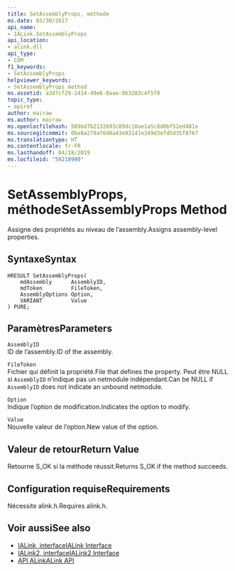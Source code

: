 ```yaml
---
title: SetAssemblyProps, méthode
ms.date: 03/30/2017
api_name:
- IALink.SetAssemblyProps
api_location:
- alink.dll
api_type:
- COM
f1_keywords:
- SetAssemblyProps
helpviewer_keywords:
- SetAssemblyProps method
ms.assetid: a3d7cf29-1414-49e6-8aae-9b3283c4f5f0
topic_type:
- apiref
author: mairaw
ms.author: mairaw
ms.openlocfilehash: 589bd7b2132693c89dc10ae1a5c8d0bf52ed481e
ms.sourcegitcommit: 0be8a279af6d8a43e03141e349d3efd5d35f8767
ms.translationtype: HT
ms.contentlocale: fr-FR
ms.lasthandoff: 04/18/2019
ms.locfileid: "59218990"
---
```

# <a name="setassemblyprops-method"></a><span data-ttu-id="4ddb4-102">SetAssemblyProps, méthode</span><span class="sxs-lookup"><span data-stu-id="4ddb4-102">SetAssemblyProps Method</span></span>
<span data-ttu-id="4ddb4-103">Assigne des propriétés au niveau de l’assembly.</span><span class="sxs-lookup"><span data-stu-id="4ddb4-103">Assigns assembly-level properties.</span></span>  
  
## <a name="syntax"></a><span data-ttu-id="4ddb4-104">Syntaxe</span><span class="sxs-lookup"><span data-stu-id="4ddb4-104">Syntax</span></span>  
  
```  
HRESULT SetAssemblyProps(  
    mdAssembly      AssemblyID,  
    mdToken         FileToken,  
    AssemblyOptions Option,  
    VARIANT         Value  
) PURE;  
```  
  
## <a name="parameters"></a><span data-ttu-id="4ddb4-105">Paramètres</span><span class="sxs-lookup"><span data-stu-id="4ddb4-105">Parameters</span></span>  
 `AssemblyID`  
 <span data-ttu-id="4ddb4-106">ID de l’assembly.</span><span class="sxs-lookup"><span data-stu-id="4ddb4-106">ID of the assembly.</span></span>  
  
 `FileToken`  
 <span data-ttu-id="4ddb4-107">Fichier qui définit la propriété.</span><span class="sxs-lookup"><span data-stu-id="4ddb4-107">File that defines the property.</span></span> <span data-ttu-id="4ddb4-108">Peut être NULL si `AssemblyID` n’indique pas un netmodule indépendant.</span><span class="sxs-lookup"><span data-stu-id="4ddb4-108">Can be NULL if `AssemblyID` does not indicate an unbound netmodule.</span></span>  
  
 `Option`  
 <span data-ttu-id="4ddb4-109">Indique l’option de modification.</span><span class="sxs-lookup"><span data-stu-id="4ddb4-109">Indicates the option to modify.</span></span>  
  
 `Value`  
 <span data-ttu-id="4ddb4-110">Nouvelle valeur de l’option.</span><span class="sxs-lookup"><span data-stu-id="4ddb4-110">New value of the option.</span></span>  
  
## <a name="return-value"></a><span data-ttu-id="4ddb4-111">Valeur de retour</span><span class="sxs-lookup"><span data-stu-id="4ddb4-111">Return Value</span></span>  
 <span data-ttu-id="4ddb4-112">Retourne S_OK si la méthode réussit.</span><span class="sxs-lookup"><span data-stu-id="4ddb4-112">Returns S_OK if the method succeeds.</span></span>  
  
## <a name="requirements"></a><span data-ttu-id="4ddb4-113">Configuration requise</span><span class="sxs-lookup"><span data-stu-id="4ddb4-113">Requirements</span></span>  
 <span data-ttu-id="4ddb4-114">Nécessite alink.h.</span><span class="sxs-lookup"><span data-stu-id="4ddb4-114">Requires alink.h.</span></span>  
  
## <a name="see-also"></a><span data-ttu-id="4ddb4-115">Voir aussi</span><span class="sxs-lookup"><span data-stu-id="4ddb4-115">See also</span></span>

- [<span data-ttu-id="4ddb4-116">IALink, interface</span><span class="sxs-lookup"><span data-stu-id="4ddb4-116">IALink Interface</span></span>](../../../../docs/framework/unmanaged-api/alink/ialink-interface.md)
- [<span data-ttu-id="4ddb4-117">IALink2, interface</span><span class="sxs-lookup"><span data-stu-id="4ddb4-117">IALink2 Interface</span></span>](../../../../docs/framework/unmanaged-api/alink/ialink2-interface.md)
- [<span data-ttu-id="4ddb4-118">API ALink</span><span class="sxs-lookup"><span data-stu-id="4ddb4-118">ALink API</span></span>](../../../../docs/framework/unmanaged-api/alink/index.md)
